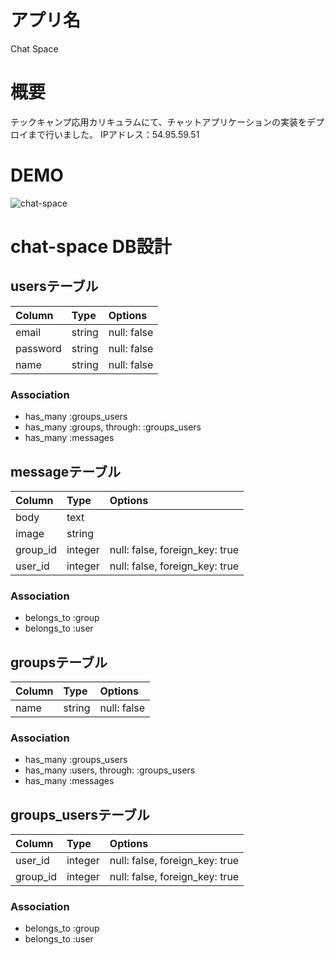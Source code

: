 # アプリ名
Chat Space

# 概要
テックキャンプ応用カリキュラムにて、チャットアプリケーションの実装をデプロイまで行いました。
IPアドレス：54.95.59.51

# DEMO
![chat-space](https://user-images.githubusercontent.com/68064826/92599054-abfa6300-f2e4-11ea-8da2-9db41e406797.gif)

# chat-space DB設計
## usersテーブル
|Column|Type|Options|
|:-----|:---|:------|
|email|string|null: false|
|password|string|null: false|
|name|string|null: false|
### Association
- has_many :groups_users
- has_many :groups, through: :groups_users
- has_many :messages

## messageテーブル
|Column|Type|Options|
|:-----|:---|:------|
|body|text|
|image|string|
|group_id|integer|null: false, foreign_key: true|
|user_id|integer|null: false, foreign_key: true|
### Association
- belongs_to :group
- belongs_to :user

## groupsテーブル
|Column|Type|Options|
|:-----|:---|:------|
|name|string|null: false|
### Association
- has_many :groups_users
- has_many :users, through: :groups_users
- has_many :messages

## groups_usersテーブル
|Column|Type|Options|
|:-----|:---|:------|
|user_id|integer|null: false, foreign_key: true|
|group_id|integer|null: false, foreign_key: true|
### Association
- belongs_to :group
- belongs_to :user
